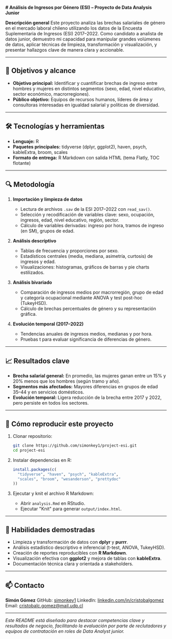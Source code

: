 **# Análisis de Ingresos por Género (ESI) – Proyecto de Data Analysis Junior**

**Descripción general**
Este proyecto analiza las brechas salariales de género en el mercado laboral chileno utilizando los datos de la Encuesta Suplementaria de Ingresos (ESI) 2017–2022. Como candidato a analista de datos junior, demuestro mi capacidad para manipular grandes volúmenes de datos, aplicar técnicas de limpieza, transformación y visualización, y presentar hallazgos clave de manera clara y accionable.

---

## 💼 Objetivos y alcance

* **Objetivo principal:** Identificar y cuantificar brechas de ingreso entre hombres y mujeres en distintos segmentos (sexo, edad, nivel educativo, sector económico, macrorregiones).
* **Público objetivo:** Equipos de recursos humanos, líderes de área y consultoras interesadas en igualdad salarial y políticas de diversidad.

---

## 🛠 Tecnologías y herramientas

* **Lenguaje:** R
* **Paquetes principales:** tidyverse (dplyr, ggplot2), haven, psych, kableExtra, broom, scales
* **Formato de entrega:** R Markdown con salida HTML (tema Flatly, TOC flotante)

---

## 🔍 Metodología

1. **Importación y limpieza de datos**

   * Lectura de archivos `.sav` de la ESI 2017–2022 con `read_sav()`.
   * Selección y recodificación de variables clave: sexo, ocupación, ingresos, edad, nivel educativo, región, sector.
   * Cálculo de variables derivadas: ingreso por hora, tramos de ingreso (en SM), grupos de edad.

2. **Análisis descriptivo**

   * Tablas de frecuencia y proporciones por sexo.
   * Estadísticos centrales (media, mediana, asimetría, curtosis) de ingresos y edad.
   * Visualizaciones: histogramas, gráficos de barras y pie charts estilizados.

3. **Análisis bivariado**

   * Comparación de ingresos medios por macrorregión, grupo de edad y categoría ocupacional mediante ANOVA y test post-hoc (TukeyHSD).
   * Cálculo de brechas percentuales de género y su representación gráfica.

4. **Evolución temporal (2017–2022)**

   * Tendencias anuales de ingresos medios, medianas y por hora.
   * Pruebas t para evaluar significancia de diferencias de género.

---

## 📈 Resultados clave

* **Brecha salarial general:** En promedio, las mujeres ganan entre un 15% y 20% menos que los hombres (según tramo y año).
* **Segmentos más afectados:** Mayores diferencias en grupos de edad 35–44 y en servicios domésticos.
* **Evolución temporal:** Ligera reducción de la brecha entre 2017 y 2022, pero persiste en todos los sectores.

---

## 🔧 Cómo reproducir este proyecto

1. Clonar repositorio:

   ```bash
   git clone https://github.com/simonkey1/project-esi.git
   cd project-esi
   ```
2. Instalar dependencias en R:

   ```r
   install.packages(c(
     "tidyverse", "haven", "psych", "kableExtra",
     "scales", "broom", "wesanderson", "prettydoc"
   ))
   ```
3. Ejecutar y knit el archivo R Markdown:

   * Abrir `analysis.Rmd` en RStudio.
   * Ejecutar "Knit" para generar `output/index.html`.

---

## 🎯 Habilidades demostradas

* Limpieza y transformación de datos con **dplyr** y **purrr**.
* Análisis estadístico descriptivo e inferencial (t-test, ANOVA, TukeyHSD).
* Creación de reportes reproducibles con **R Markdown**.
* Visualización efectiva con **ggplot2** y mejora de tablas con **kableExtra**.
* Documentación técnica clara y orientada a stakeholders.

---

## 📫 Contacto

**Simón Gómez**
GitHub: [simonkey1](https://github.com/simonkey1)
LinkedIn: [linkedin.com/in/cristobalgomez](https://www.linkedin.com/in/cristobalgomez)
Email: [cristobalc.gomez@mail.udp.cl](mailto:cristobalc.gomez@mail.udp.cl)

---

*Este README está diseñado para destacar competencias clave y resultados de negocio, facilitando la evaluación por parte de reclutadores y equipos de contratación en roles de Data Analyst junior.*
